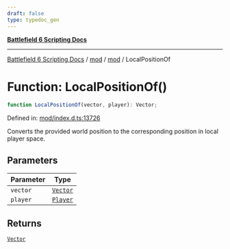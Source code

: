 ```yaml
---
draft: false
type: typedoc_gen
---
```


[**Battlefield 6 Scripting Docs**](../../../_index.md)

***

[Battlefield 6 Scripting Docs](../../../_index.md) / [mod](../../_index.md) / [mod](../_index.md) / LocalPositionOf

# Function: LocalPositionOf()

```ts
function LocalPositionOf(vector, player): Vector;
```

Defined in: [mod/index.d.ts:13726](https://github.com/battlefield-portal-community/portal-docs/blob/6d87e21c5922a3efb03c634dbe98e5fe6e797672/generators/santiago/mod/index.d.ts#L13726)

Converts the provided world position to the corresponding position in local player space.

## Parameters

| Parameter | Type |
| ------ | ------ |
| `vector` | [`Vector`](../Vector/_index.md) |
| `player` | [`Player`](../Player/_index.md) |

## Returns

[`Vector`](../Vector/_index.md)
